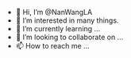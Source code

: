 - 👋 Hi, I’m @NanWangLA
- 👀 I’m interested in many things.
- 🌱 I’m currently learning ...
- 💞️ I’m looking to collaborate on ...
- 📫 How to reach me ...

<!---
NanWangLA/NanWangLA is a ✨ special ✨ repository because its `README.md` (this file) appears on your GitHub profile.
You can click the Preview link to take a look at your changes.
--->
